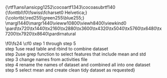 {\rtf1\ansi\ansicpg1252\cocoartf1343\cocoasubrtf140
{\fonttbl\f0\fswiss\fcharset0 Helvetica;}
{\colortbl;\red255\green255\blue255;}
\margl1440\margr1440\vieww10800\viewh8400\viewkind0
\pard\tx720\tx1440\tx2160\tx2880\tx3600\tx4320\tx5040\tx5760\tx6480\tx7200\tx7920\tx8640\pardirnatural

\f0\fs24 \cf0 step 1 through step 5\
step 1use read table and rbind to combine dataset\
step 2use grep function to select features that include mean and std\
step 3 change names from activities file\
step 4 rename the names of dataset and combined all into one dataset\
step 5 select mean and create clean tidy dataset as requested}